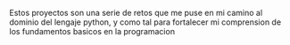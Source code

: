 Estos proyectos son una serie de retos que me puse en mi camino al dominio del lengaje python, y como tal para fortalecer mi comprension de los fundamentos
basicos en la programacion

